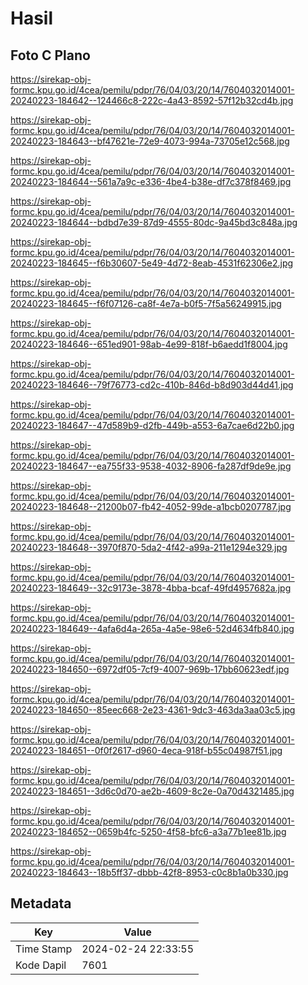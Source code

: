 # Hasil

## Foto C Plano

https://sirekap-obj-formc.kpu.go.id/4cea/pemilu/pdpr/76/04/03/20/14/7604032014001-20240223-184642--124466c8-222c-4a43-8592-57f12b32cd4b.jpg

https://sirekap-obj-formc.kpu.go.id/4cea/pemilu/pdpr/76/04/03/20/14/7604032014001-20240223-184643--bf47621e-72e9-4073-994a-73705e12c568.jpg

https://sirekap-obj-formc.kpu.go.id/4cea/pemilu/pdpr/76/04/03/20/14/7604032014001-20240223-184644--561a7a9c-e336-4be4-b38e-df7c378f8469.jpg

https://sirekap-obj-formc.kpu.go.id/4cea/pemilu/pdpr/76/04/03/20/14/7604032014001-20240223-184644--bdbd7e39-87d9-4555-80dc-9a45bd3c848a.jpg

https://sirekap-obj-formc.kpu.go.id/4cea/pemilu/pdpr/76/04/03/20/14/7604032014001-20240223-184645--f6b30607-5e49-4d72-8eab-4531f62306e2.jpg

https://sirekap-obj-formc.kpu.go.id/4cea/pemilu/pdpr/76/04/03/20/14/7604032014001-20240223-184645--f6f07126-ca8f-4e7a-b0f5-7f5a56249915.jpg

https://sirekap-obj-formc.kpu.go.id/4cea/pemilu/pdpr/76/04/03/20/14/7604032014001-20240223-184646--651ed901-98ab-4e99-818f-b6aedd1f8004.jpg

https://sirekap-obj-formc.kpu.go.id/4cea/pemilu/pdpr/76/04/03/20/14/7604032014001-20240223-184646--79f76773-cd2c-410b-846d-b8d903d44d41.jpg

https://sirekap-obj-formc.kpu.go.id/4cea/pemilu/pdpr/76/04/03/20/14/7604032014001-20240223-184647--47d589b9-d2fb-449b-a553-6a7cae6d22b0.jpg

https://sirekap-obj-formc.kpu.go.id/4cea/pemilu/pdpr/76/04/03/20/14/7604032014001-20240223-184647--ea755f33-9538-4032-8906-fa287df9de9e.jpg

https://sirekap-obj-formc.kpu.go.id/4cea/pemilu/pdpr/76/04/03/20/14/7604032014001-20240223-184648--21200b07-fb42-4052-99de-a1bcb0207787.jpg

https://sirekap-obj-formc.kpu.go.id/4cea/pemilu/pdpr/76/04/03/20/14/7604032014001-20240223-184648--3970f870-5da2-4f42-a99a-211e1294e329.jpg

https://sirekap-obj-formc.kpu.go.id/4cea/pemilu/pdpr/76/04/03/20/14/7604032014001-20240223-184649--32c9173e-3878-4bba-bcaf-49fd4957682a.jpg

https://sirekap-obj-formc.kpu.go.id/4cea/pemilu/pdpr/76/04/03/20/14/7604032014001-20240223-184649--4afa6d4a-265a-4a5e-98e6-52d4634fb840.jpg

https://sirekap-obj-formc.kpu.go.id/4cea/pemilu/pdpr/76/04/03/20/14/7604032014001-20240223-184650--6972df05-7cf9-4007-969b-17bb60623edf.jpg

https://sirekap-obj-formc.kpu.go.id/4cea/pemilu/pdpr/76/04/03/20/14/7604032014001-20240223-184650--85eec668-2e23-4361-9dc3-463da3aa03c5.jpg

https://sirekap-obj-formc.kpu.go.id/4cea/pemilu/pdpr/76/04/03/20/14/7604032014001-20240223-184651--0f0f2617-d960-4eca-918f-b55c04987f51.jpg

https://sirekap-obj-formc.kpu.go.id/4cea/pemilu/pdpr/76/04/03/20/14/7604032014001-20240223-184651--3d6c0d70-ae2b-4609-8c2e-0a70d4321485.jpg

https://sirekap-obj-formc.kpu.go.id/4cea/pemilu/pdpr/76/04/03/20/14/7604032014001-20240223-184652--0659b4fc-5250-4f58-bfc6-a3a77b1ee81b.jpg

https://sirekap-obj-formc.kpu.go.id/4cea/pemilu/pdpr/76/04/03/20/14/7604032014001-20240223-184643--18b5ff37-dbbb-42f8-8953-c0c8b1a0b330.jpg


## Metadata

| Key        | Value               |
| ---------- | ------------------- |
| Time Stamp | 2024-02-24 22:33:55 |
| Kode Dapil | 7601                |



